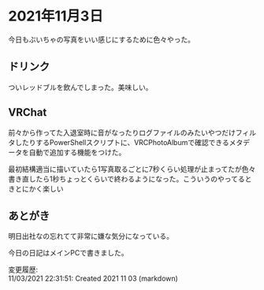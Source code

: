 # 2021年11月3日

今日もぶいちゃの写真をいい感じにするために色々やった。

## ドリンク

ついレッドブルを飲んでしまった。美味しい。

## VRChat

前々から作ってた入退室時に音がなったりログファイルのみたいやつだけフィルタしたりするPowerShellスクリプトに、VRCPhotoAlbumで確認できるメタデータを自動で追加する機能をつけた。

最初結構適当に描いていたら1写真取るごとに7秒くらい処理が止まってたが色々書き直したら1秒ちょっとくらいで終わるようになった。こういうのやってるときとにかく楽しい

## あとがき

明日出社なの忘れてて非常に嫌な気分になっている。

今日の日記はメインPCで書きました。

変更履歴:  
11/03/2021 22:31:51: Created 2021 11 03 (markdown)  
